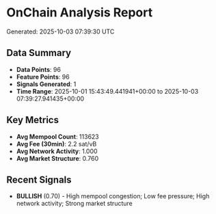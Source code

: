 # OnChain Analysis Report
Generated: 2025-10-03 07:39:30 UTC

## Data Summary
- **Data Points**: 96
- **Feature Points**: 96
- **Signals Generated**: 1
- **Time Range**: 2025-10-01 15:43:49.441941+00:00 to 2025-10-03 07:39:27.941435+00:00

## Key Metrics
- **Avg Mempool Count**: 113623
- **Avg Fee (30min)**: 2.2 sat/vB
- **Avg Network Activity**: 1.000
- **Avg Market Structure**: 0.760

## Recent Signals
- **BULLISH** (0.70) - High mempool congestion; Low fee pressure; High network activity; Strong market structure
